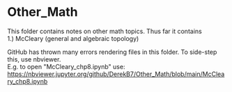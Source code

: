 # Other_Math
This folder contains notes on other math topics.  Thus far it contains  
1.) McCleary (general and algebraic topology)

GitHub has thrown many errors rendering files in this folder.  To side-step this, use nbviewer.   
E.g. to open  "McCleary_chp8.ipynb" use:     
https://nbviewer.jupyter.org/github/DerekB7/Other_Math/blob/main/McCleary_chp8.ipynb

